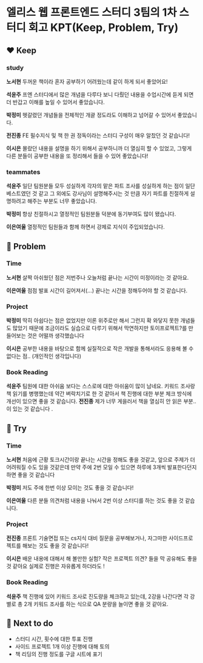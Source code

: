 
# 엘리스 웹 프론트엔드 스터디 3팀의 1차 스터디 회고 KPT(Keep, Problem, Try)

## ❤ Keep
### study
**노서현** 두꺼운 책이라 혼자 공부하기 어려웠는데 같이 하게 되서 좋았어요!

**석윤주** 프엔 스터디에서 많은 개념을 다루다 보니 다뤘던 내용을 수업시간에 듣게 되면 더 반갑고 이해를 높일 수 있어서 좋았습니다.

**박정미** 헷갈렸던 개념들을 전체적인 개괄 정도라도 이해하고 넘어갈 수 있어서 좋았습니다.

**전진종**  FE 필수지식 및 책 한 권 정독이라는 스터디 구성이 매우 알찼던 것 같습니다!

**이시은** 몰랐던 내용을 설명을 하기 위해서 공부하니까 더 열심히 할 수 있었고, 그렇게 다른 분들이 공부한 내용을 또 정리해서 들을 수 있어 좋았습니다!

### teammates
**석윤주** 일단 팀원분들 모두 성실하게 각자의 맡은 파트 조사를 성실하게 하는 점이 일단 베스트였던 것 같고 그 외에도 강사님이 설명해주시는 것 만큼 자기 파트를 친절하게 설명하려고 해주는 부분도 너무 좋았습니다. 

**박정미** 항상 친절하시고 열정적인 팀원분들 덕분에 동기부여도 많이 됐습니다.

**이은여울** 열정적인 팀원들과 함께 하면서 강제로 지식이 주입되었습니다. 



## 💛 Problem

### Time
**노서현** 살짝 아쉬웠던 점은 저번주나 오늘처럼 끝나는 시간이 미정이라는 것 같아요.

**이은여울** 점점 발표 시간이 길어져서(...) 끝나는 시간을 정해두어야 할 것 같습니다.

### Project
**박정미** 딱히 아쉽다는 점은 없었지만 이론 위주로만 해서 그런지 확 와닿지 못한 개념들도 많았기 때문에 조금이라도 실습으로 다루기 위해서 막연하지만 토이프로젝트?를 만들어보는 것은 어떨까 생각했습니다

**이시은** 공부한 내용을 바탕으로 함께 실질적으로 작은 개발을 통해서라도 응용해 볼 수 없다는 점.. (개인적인 생각입니다) 

### Book Reading
**석윤주** 팀원에 대한 아쉬움 보다는 스스로에 대한 아쉬움이 많이 남네요. 키워드 조사랑 책 읽기를 병행했는데 약간 벼락치기로 한 것 같아서 책 진행에 대한 부분 체크 방식에 개선이 있으면 좋을 것 같습니다.
**전진종** 제가 너무 게을러서 책을 열심히 안 읽은 부분..이 있는 것 같습니다 .

## 💙 Try

### Time
**노서현** 처음에 근황 토크시간이랑 끝나는 시간을 정해도 좋을 것같고, 앞으로 주제가 더 어려워질 수도 있을 것같은데 만약 주에 2번 모일 수 있으면 하루에 3개씩 발표한다던지 하면 좋을 것 같습니다

**박정미** 저도 주에 한번 이상 모이는 것도 좋을 것 같습니다!

**이은여울** 다른 분들 의견처럼 내용을 나눠서 2번 이상 스터디를 하는 것도 좋을 것 같습니다.

### Project
**전진종** 프론트 기술면접 또는 cs지식 대비 질문을 공부해보거나, 자그마한 사이드프로젝트를 해보는 것도 좋을 것 같습니다!

**이시은** 배운 내용에 대해서 해 볼만한 실험? 작은 프로젝트 의견? 들을 막 공유해도 좋을 것 같아요 실제로 진행은 자유롭게 하더라도 ! 

### Book Reading
**석윤주**  책 진행에 있어 키워드 조사로 진도량을 체크하고 있는데, 2강을 나간다면 각 강 별로 총 2개 키워드 조사를 하는 식으로 QA 분량을 늘이면 좋을 것 같아요.



## 💚 Next to do
* 스터디 시간, 횟수에 대한 투표 진행
* 사이드 프로젝트 1개 이상 진행에 대해 토의
* 책 리딩의 진행 정도를 구글 시트에 표기


